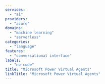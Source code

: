 ```yaml
---
services:
  - "ai"
providers:
  - "azure"
domains:
  - "machine learning"
  - "serverless"
categories:
  - "language"
features:
  - "conversational interface"
labels:
  - "no-code"
title: "Microsoft Power Virtual Agents"
linkTitle: "Microsoft Power Virtual Agents"
---
```

